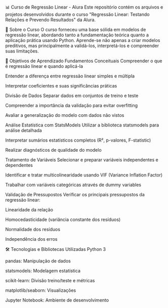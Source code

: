 📊 Curso de Regressão Linear - Alura
Este repositório contém os arquivos e projetos desenvolvidos durante o curso "Regressão Linear: Testando Relações e Prevendo Resultados" da Alura.

📖 Sobre o Curso
O curso forneceu uma base sólida em modelos de regressão linear, abordando tanto a fundamentação teórica quanto a aplicação prática usando Python. Aprende-se não apenas a criar modelos preditivos, mas principalmente a validá-los, interpretá-los e compreender suas limitações.

🎯 Objetivos de Aprendizado
Fundamentos Conceituais
Compreender o que é regressão linear e quando aplicá-la

Entender a diferença entre regressão linear simples e múltipla

Interpretar coeficientes e suas significâncias práticas

Divisão de Dados
Separar dados em conjuntos de treino e teste

Compreender a importância da validação para evitar overfitting

Avaliar a generalização do modelo com dados não vistos

Análise Estatística com StatsModels
Utilizar a biblioteca statsmodels para análise detalhada

Interpretar sumários estatísticos completos (R², p-valores, F-statistic)

Realizar diagnósticos de qualidade do modelo

Tratamento de Variáveis
Selecionar e preparar variáveis independentes e dependentes

Identificar e tratar multicolinearidade usando VIF (Variance Inflation Factor)

Trabalhar com variáveis categóricas através de dummy variables

Validação de Pressupostos
Verificar os principais pressupostos da regressão linear:

Linearidade da relação

Homocedasticidade (variância constante dos resíduos)

Normalidade dos resíduos

Independência dos erros

🛠️ Tecnologias e Bibliotecas Utilizadas
Python 3

pandas: Manipulação de dados

statsmodels: Modelagem estatística

scikit-learn: Divisão treino/teste e métricas

matplotlib/seaborn: Visualizações

Jupyter Notebook: Ambiente de desenvolvimento
